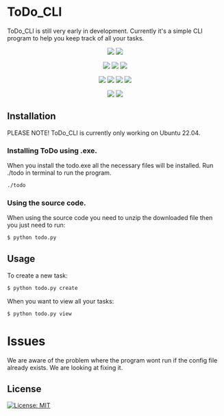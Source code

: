 # ToDo_CLI
ToDo_CLI is still very early in development. Currently it's a simple CLI program to help you keep track of all your tasks.

<p align="center">
    <img src="https://sonarcloud.io/api/project_badges/measure?project=LittleClumsy_ToDo_CLI&metric=coverage">
    <img src="https://sonarcloud.io/api/project_badges/measure?project=LittleClumsy_ToDo_CLI&metric=ncloc">
</p>
<p align="center">
    <img src="https://sonarcloud.io/api/project_badges/measure?project=LittleClumsy_ToDo_CLI&metric=reliability_rating">
    <img src="https://sonarcloud.io/api/project_badges/measure?project=LittleClumsy_ToDo_CLI&metric=security_rating">
    <img src="https://sonarcloud.io/api/project_badges/measure?project=LittleClumsy_ToDo_CLI&metric=sqale_rating">
</p>
<p align="center">
    <img src="https://sonarcloud.io/api/project_badges/measure?project=LittleClumsy_ToDo_CLI&metric=code_smells">
    <img src="https://sonarcloud.io/api/project_badges/measure?project=LittleClumsy_ToDo_CLI&metric=sqale_index">
    <img src="https://sonarcloud.io/api/project_badges/measure?project=LittleClumsy_ToDo_CLI&metric=vulnerabilities">
    <img src="https://sonarcloud.io/api/project_badges/measure?project=LittleClumsy_ToDo_CLI&metric=bugs">
</p>
<p align="center">
    <img src="https://sonarcloud.io/api/project_badges/measure?project=LittleClumsy_ToDo_CLI&metric=alert_status">
    <img src="https://sonarcloud.io/api/project_badges/measure?project=LittleClumsy_ToDo_CLI&metric=duplicated_lines_density">
</p>

## Installation 
PLEASE NOTE! ToDo_CLI is currently only working on Ubuntu 22.04.

### Installing ToDo using .exe.
When you install the todo.exe all the necessary files will be installed. 
Run ./todo in terminal to run the program.

```bash
./todo
```

### Using the source code.
When using the source code you need to unzip the downloaded file then you just need to run:

```bash
$ python todo.py
```

## Usage
To create a new task:

```bash
$ python todo.py create
```

When you want to view all your tasks:

```bash
$ python todo.py view
```
# Issues
We are aware of the problem where the program wont run if the config file already exists. We are looking at fixing it.

## License 
[![License: MIT](https://img.shields.io/badge/License-MIT-yellow.svg)](https://opensource.org/licenses/MIT)
